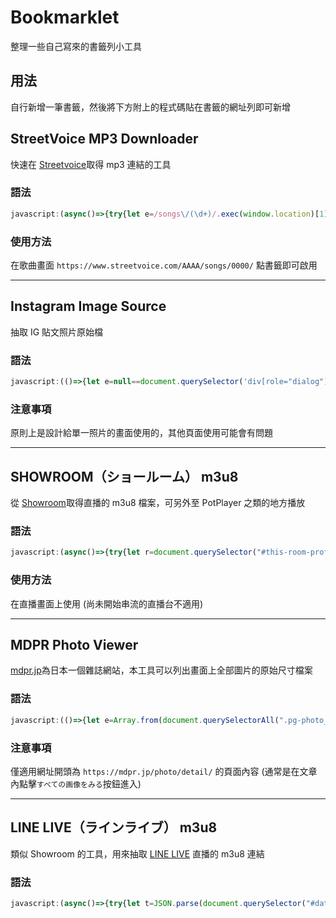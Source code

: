 # Bookmarklet
整理一些自己寫來的書籤列小工具

## 用法
自行新增一筆書籤，然後將下方附上的程式碼貼在書籤的網址列即可新增

## StreetVoice MP3 Downloader
快速在 [Streetvoice](https://streetvoice.com/ )取得 mp3 連結的工具

### 語法
```js
javascript:(async()=>{try{let e=/songs\/(\d+)/.exec(window.location)[1],o=await(await fetch(`/api/v3/songs/${e}/file/`,{method:"POST"})).json(),c=document.createElement("a");c.href=o.file,document.body.appendChild(c),c.click()}catch(e){console.error(e)}})();
```

### 使用方法  
在歌曲畫面 `https://www.streetvoice.com/AAAA/songs/0000/` 點書籤即可啟用

 ---

## Instagram Image Source
抽取 IG 貼文照片原始檔

### 語法
```js
javascript:(()=>{let e=null==document.querySelector('div[role="dialog"]')?"body main article>div img":'body div[role="dialog"] article>div img',i=document.querySelector(e).getAttribute("src");window.open(i)})();
```
### 注意事項
原則上是設計給單一照片的畫面使用的，其他頁面使用可能會有問題

---

## SHOWROOM（ショールーム） m3u8
從 [Showroom](http://showroom-live.com/ )取得直播的 m3u8 檔案，可另外至 PotPlayer 之類的地方播放

### 語法
```js
javascript:(async()=>{try{let r=document.querySelector("#this-room-profile").href.match(/\d+/)[0],e=(await(await fetch(`/api/live/streaming_url?room_id=${r}&ignore_low_stream=1`)).json()).streaming_url_list.find(r=>"hls"==r.type).url;prompt("m3u8",e)}catch(r){console.error(r)}})();
```
### 使用方法
在直播畫面上使用 (尚未開始串流的直播台不適用)

---

## MDPR Photo Viewer
[mdpr.jp](https://mdpr.jp/)為日本一個雜誌網站，本工具可以列出畫面上全部圖片的原始尺寸檔案

### 語法
```js
javascript:(()=>{let e=Array.from(document.querySelectorAll(".pg-photo__body img")).map(e=>{let t=new URL(e.src);return t.origin+t.pathname});document.body.innerHTML="",e.forEach(e=>{let t=document.createElement("img");t.src=e,t.style.cssText="height:300px",document.body.appendChild(t)})})();
```
### 注意事項
僅適用網址開頭為 `https://mdpr.jp/photo/detail/` 的頁面內容 (通常是在文章內點擊`すべての画像をみる`按鈕進入)

---

## LINE LIVE（ラインライブ） m3u8
類似 Showroom 的工具，用來抽取 [LINE LIVE](https://live.line.me/) 直播的 m3u8 連結

### 語法
```js
javascript:(async()=>{try{let t=JSON.parse(document.querySelector("#data").getAttribute("data-broadcast")).item,a=await(await fetch(`https://live-api.line-apps.com/web/v4.0/channel/${t.channelId}/broadcast/${t.id}`)).json();prompt("m3u8",a.liveHLSURLs[720])}catch(t){console.error(t)}})();
```